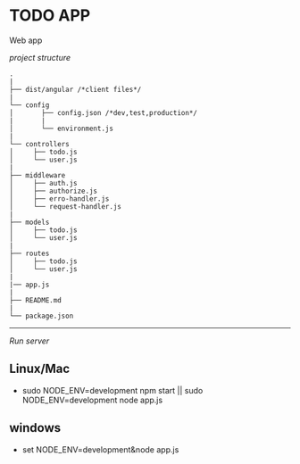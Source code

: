 # TODO APP
Web app

*project structure*

```
.
|
├── dist/angular /*client files*/
|
└── config
│       ├── config.json /*dev,test,production*/
|       |
│       └── environment.js  
|
└── controllers
│     ├── todo.js
│     └── user.js        
|
├── middleware
│     ├── auth.js
│     ├── authorize.js
│     ├── erro-handler.js
│     └── request-handler.js
|
├── models
│     ├── todo.js
│     └── user.js
|
├── routes
│     ├── todo.js
│     └── user.js
|
|── app.js
|
├── README.md
|
└── package.json

```
---

*Run server*

## Linux/Mac

* sudo NODE_ENV=development npm start || sudo NODE_ENV=development node app.js

## windows

* set NODE_ENV=development&node app.js

